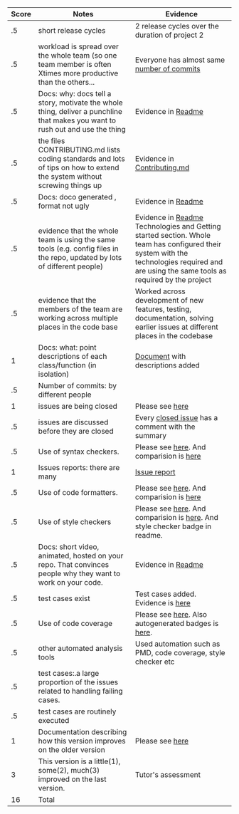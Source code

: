 
|Score|Notes| Evidence|
|-|-----|---------|
|.5| short release cycles|2 release cycles over the duration of project 2|
|.5| workload is spread over the whole team (so one team member is often Xtimes more productive than the others...|Everyone has almost same [number of commits](https://github.com/prithvish-doshi-17/CalBot/pulse)|
|.5|Docs: why: docs tell a story, motivate the whole thing, deliver a punchline that makes you want to rush out and use the thing |Evidence in [Readme](https://github.com/prithvish-doshi-17/CalBot/blob/master/README.md) |
|.5|the files CONTRIBUTING.md lists coding standards and lots of tips on how to extend the system without screwing things up  |Evidence in [Contributing.md](https://github.com/prithvish-doshi-17/CalBot/blob/master/CONTRIBUTING.md) |
|.5|Docs: doco generated , format not ugly  |Evidence in [Readme](https://github.com/prithvish-doshi-17/CalBot/blob/master/README.md) |
|.5|evidence that the whole team is using the same tools (e.g. config files in the repo, updated by lots of different people) |Evidence in [Readme](https://github.com/prithvish-doshi-17/CalBot/blob/master/README.md) Technologies and Getting started section. Whole team has configured their system with the technologies required and are using the same tools as required by the project|
|.5|evidence that the members of the team are working across multiple places in the code base |Worked across development of new features, testing, documentation, solving earlier issues at different places in the codebase |
|1|Docs: what: point descriptions of each class/function (in isolation)  |[Document](https://github.com/prithvish-doshi-17/CalBot/blob/master/docs/Function%20Description.md) with descriptions added|
|.5|Number of commits: by different people  ||
|1|issues are being closed |Please see [here](https://github.com/prithvish-doshi-17/CalBot/issues?q=is%3Aissue+is%3Aclosed)|
|.5|issues are discussed before they are closed |Every [closed issue](https://github.com/prithvish-doshi-17/CalBot/issues?q=is%3Aissue+is%3Aclosed) has a comment with the summary|
|.5|Use of syntax checkers. |Please see [here](https://github.com/prithvish-doshi-17/CalBot/blob/master/pom.xml). And comparision is [here](https://github.com/prithvish-doshi-17/CalBot/blob/master/reports/se%20checkers.pdf)|
|1|Issues reports: there are many  |[Issue report](https://github.com/prithvish-doshi-17/CalBot/blob/master/reports/Issue%20report.txt)|
|.5|Use of code formatters. |Please see [here](https://github.com/prithvish-doshi-17/CalBot/blob/master/pom.xml). And comparision is [here](https://github.com/prithvish-doshi-17/CalBot/blob/master/reports/se%20checkers.pdf)|
|.5|Use of style checkers |Please see [here](https://github.com/prithvish-doshi-17/CalBot/blob/master/pom.xml). And comparision is [here](https://github.com/prithvish-doshi-17/CalBot/blob/master/reports/se%20checkers.pdf). And  style checker badge in readme.|
|.5|Docs: short video, animated, hosted on your repo. That convinces people why they want to work on your code. | Evidence in [Readme](https://github.com/prithvish-doshi-17/CalBot/blob/master/README.md)|
|.5|test cases exist  |Test cases added. Evidence is [here](https://github.com/prithvish-doshi-17/CalBot/tree/master/src/test/java/com/se21/calbot)|
|.5|Use of code coverage  |Please see [here](https://github.com/prithvish-doshi-17/CalBot/blob/master/pom.xml). Also autogenerated badges is [here](https://github.com/prithvish-doshi-17/CalBot/tree/master/badges).|
|.5|other automated analysis tools  |Used automation such as PMD, code coverage, style checker etc|
|.5|test cases:.a large proportion of the issues related to handling failing cases. ||
|.5|test cases are routinely executed ||
|1|Documentation describing how this version improves on the older version|Please see [here](https://github.com/prithvish-doshi-17/CalBot#updates-from-previous-version)| 
|3|This version is a little(1), some(2), much(3) improved on the last version.|Tutor's assessment| 
|16| Total|

